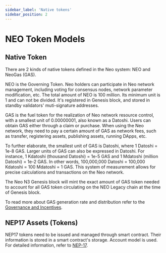 ```yaml
---
sidebar_label: 'Native tokens'
sidebar_position: 2
---
```


# NEO Token Models

## Native Token

There are 2 kinds of native tokens defined in the Neo system: NEO and NeoGas (GAS).

NEO is the Governing Token. Neo holders can participate in Neo network management, including voting for consensus nodes, network parameter modification, etc. The total amount of NEO is 100 million. Its minimum unit is 1 and can not be divided. It's registered in Genesis block, and stored in standby validators' muti-signature addresses.

GAS is the fuel token for the realization of Neo network resource control, with a smallest unit of 0.00000001, also known as a Datoshi. Users can obtain GAS either through a claim or purchase. When using the Neo network, they need to pay a certain amount of GAS as network fees, such as transfer, registering assets, publishing assets, running DApps, etc.

To further elaborate, the smallest unit of GAS is Datoshi, where 1 Datoshi = 1e-8 GAS. Larger units of GAS can also be expressed in Datoshi. For instance, 1 Kdatoshi (thousand Datoshi) = 1e-5 GAS and 1 Mdatoshi (million Datoshi) = 1e-2 GAS. In other words, 100,000,000 Datoshi = 100,000 Kdatoshi = 100 Mdatoshi = 1 GAS. This system of measurement allows for precise calculations and transactions on the Neo network.

The Neo N3 Genesis block will mint the exact amount of GAS token needed to account for all GAS token circulating on the NEO Legacy chain at the time of Genesis block.

To read more about GAS generation rate and distribution refer to the [Governance and Incentives](./governance.md).


## NEP17 Assets (Tokens)

NEP17 tokens need to be issued and managed through smart contract. Their information is stored in a smart contract's storage. Account model is used. For detailed information, refer to [NEP-17](../develop/write/nep17.md).

